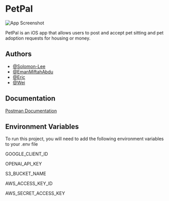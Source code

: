 
# PetPal

![App Screenshot](https://ioshackpetapp.s3.us-east-1.amazonaws.com/T8V6M58XKB214BGC.png)


PetPal is an iOS app that allows users to post and accept pet sitting and pet adoption requests for housing or money.


## Authors

- [@Solomon-Lee](https://github.com/Solomon-Lee)
- [@EmanMiftahAbdu](https://github.com/EmanMiftahAbdu)
- [@Eric](https://github.com/FrogCheese)
- [@Wei](https://github.com/Grasshopper768)


## Documentation

[Postman Documentation](https://documenter.getpostman.com/view/23893091/2s93eX1tC7)


## Environment Variables

To run this project, you will need to add the following environment variables to your .env file

GOOGLE_CLIENT_ID

OPENAI_API_KEY

S3_BUCKET_NAME

AWS_ACCESS_KEY_ID

AWS_SECRET_ACCESS_KEY
